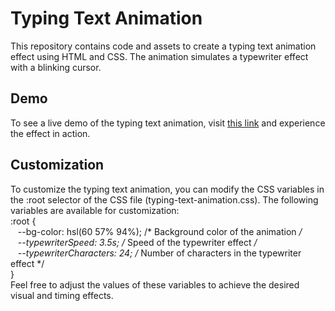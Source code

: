 # Typing Text Animation

This repository contains code and assets to create a typing text animation effect using HTML and CSS. The animation simulates a typewriter effect with a blinking cursor.

## Demo

To see a live demo of the typing text animation, visit [this link](https://codepen.io/jaswoo73/pen/eYQyGJK) and experience the effect in action.

## Customization

To customize the typing text animation, you can modify the CSS variables in the :root selector of the CSS file (typing-text-animation.css). The following variables are available for customization:
<br>
:root {
<br>&nbsp;&nbsp;   --bg-color: hsl(60 57% 94%);        /* Background color of the animation */
<br>&nbsp;&nbsp;   --typewriterSpeed: 3.5s;            /* Speed of the typewriter effect */
<br>&nbsp;&nbsp;    --typewriterCharacters: 24;         /* Number of characters in the typewriter effect */  <br>
} <br>
Feel free to adjust the values of these variables to achieve the desired visual and timing effects.
